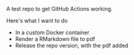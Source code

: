A test repo to get GitHub Actions working.

Here's what I want to do

* In a custom Docker container
* Render a RMarkdown file to pdf
* Release the repo version, with the pdf added
